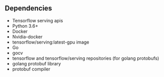 ## Dependencies
- Tensorflow serving apis
- Python 3.6+
- Docker
- Nvidia-docker
- tensorflow/serving:latest-gpu image
- Go
- gocv
- tensorflow and tensorflow/serving repositories (for golang protobufs)
- golang protobuf library
- protobuf compiler